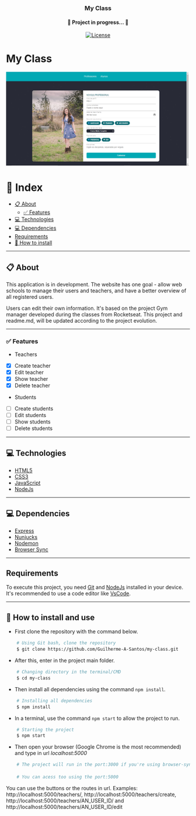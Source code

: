 <h3 align="center">
  My Class
</h3>
<h4 align="center">
	🚧  Project in progress...  🚧
</h4>
<p align="center">

  <a href="LICENSE" >
    <img alt="License" src="https://img.shields.io/badge/license-MIT-%23F8952D">
  </a>

</p>

# My Class
![MyClass](images/register-teacher-page.png)

# :bookmark_tabs: Index

  - [:clipboard: About](#clipboard-about)
    - [:white_check_mark: Features](#white_check_mark-features)
  - [:computer: Technologies](#computer-technologies)
  - [:computer: Dependencies](#computer-dependencies)
  - [Requirements](#requirements)
  - [:file_folder: How to install](#file_folder-how-to-install-and-use)

---

## :clipboard: About
This application is in development. The website has one goal - allow web schools
to manage their users and teachers, and have a better overview of all registered users.

Users can edit their own information. It's based on the project Gym manager developed during the classes from Rocketseat.
This project and readme.md, will be updated according to the project evolution.

---

### :white_check_mark: Features
* Teachers

- [x] Create teacher
- [x] Edit teacher
- [x] Show teacher
- [x] Delete teacher

* Students

- [ ] Create students
- [ ] Edit students
- [ ] Show students
- [ ] Delete students

---
## :computer: Technologies
* [HTML5](https://developer.mozilla.org/en-US/docs/Web/HTML)
* [CSS3](https://developer.mozilla.org/en-US/docs/Web/CSS)
* [JavaScript](https://www.javascript.com/)
* [NodeJs](https://www.nodejs.org/)

---
## :computer: Dependencies
* [Express](https://expressjs.com/pt-br/)
* [Nunjucks](https://mozilla.github.io/nunjucks/)
* [Nodemon](https://nodemon.io/)
* [Browser Sync](https://browsersync.io/)

---

## Requirements
To execute this project, you need [Git](https://git-scm.com/) and [NodeJs](https://nodejs.org/en/) installed in your device.
It's recommended to use a code editor like [VsCode](https://code.visualstudio.com/).

---

## :file_folder: How to install and use
* First clone the repository with the command below.
```bash
    # Using Git bash, clone the repository
    $ git clone https://github.com/Guilherme-A-Santos/my-class.git
```

* After this, enter in the project main folder.

```bash
    # Changing directory in the terminal/CMD
    $ cd my-class
```
* Then install all dependencies using the command `npm install`.

```bash
    # Installing all dependencies
    $ npm install
```

* In a terminal, use the command `npm start` to allow the project to run.

```bash
    # Starting the project
    $ npm start
```

* Then open your browser (Google Chrome is the most recommended) and type in url *localhost:5000*

```bash
    # The project will run in the port:3000 if you're using browser-sync

    # You can acess too using the port:5000
```


You can use the buttons or the routes in url.
Examples: http://localhost:5000/teachers/, http://localhost:5000/teachers/create,
http://localhost:5000/teachers/AN_USER_ID/ and
http://localhost:5000/teachers/AN_USER_ID/edit
